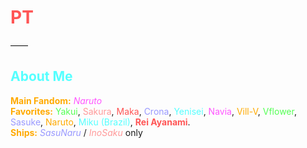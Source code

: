 # <span style="color:#ff5555">PT</span>
——
## <span style="color:#55ffff">**About Me**</span>  
**<span style="color:#ffaa00">Main Fandom:</span>** *<span style="color:#ff55ff">Naruto</span>*  
**<span style="color:#ffaa00">Favorites:</span>** <span style="color:#55ff55">Yakui</span>, <span style="color:#ff9999">Sakura</span>, <span style="color:#ff5555">Maka</span>, <span style="color:#9999ff">Crona</span>, <span style="color:#55ffff">Yenisei</span>, <span style="color:#ff55ff">Navia</span>, <span style="color:#ffaa00">Vill-V</span>, <span style="color:#55ff55">Vflower</span>, <span style="color:#9999ff">Sasuke</span>, <span style="color:#ffaa00">Naruto</span>, <span style="color:#55ffff">Miku (Brazil)</span>, **<span style="color:#ff5555">Rei Ayanami</span>**.  
**<span style="color:#ffaa00">Ships:</span>** *<span style="color:#9999ff">SasuNaru</span>* / *<span style="color:#ff9999">InoSaku</span>* only